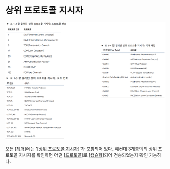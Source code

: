 # 상위 프로토콜 지시자

![참고 가능한 상위 프로토콜 지시자 목록](../attachments/2022-09-15-17-03-15.png)

모든 [[헤더]]에는 '[[상위 프로토콜 지시자]]'가 포함되어 있다. 예컨대 3계층의의 상위 프로토콜 지시자를 확인하면 어떤 [[프로토콜]]로 [[캡슐화]]되어 전송되었는지 확인 가능하다.

[//begin]: # "Autogenerated link references for markdown compatibility"
[헤더]: 헤더 "헤더"
[상위 프로토콜 지시자]: <상위 프로토콜 지시자> "상위 프로토콜 지시자"
[프로토콜]: 프로토콜 "프로토콜"
[캡슐화]: 캡슐화 "캡슐화"
[//end]: # "Autogenerated link references"